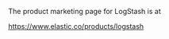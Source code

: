 The product marketing page for LogStash is at

  <a target="_blank" href="https://www.elastic.co/products/logstash">
                      https://www.elastic.co/products/logstash</a>

